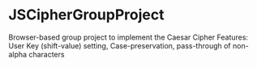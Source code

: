 # JSCipherGroupProject
Browser-based group project to implement the Caesar Cipher
Features: User Key (shift-value) setting, Case-preservation, pass-through of non-alpha characters
